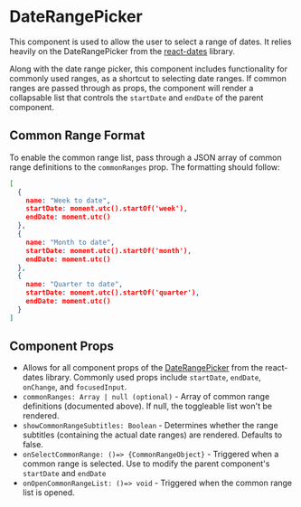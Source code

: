 # DateRangePicker
This component is used to allow the user to select a range of dates. It relies heavily on the  DateRangePicker from the [react-dates](https://github.com/airbnb/react-dates) library.

Along with the date range picker, this component includes functionality for commonly used ranges, as a shortcut to selecting date ranges. If common ranges are passed through as props, the component will render a collapsable list that controls the `startDate` and `endDate` of the parent component.

## Common Range Format
To enable the common range list, pass through a JSON array of common range definitions to the `commonRanges` prop. The formatting should follow:

```json
[
  {
    name: "Week to date",
    startDate: moment.utc().startOf('week'),
    endDate: moment.utc()
  },
  {
    name: "Month to date",
    startDate: moment.utc().startOf('month'),
    endDate: moment.utc()
  },
  {
    name: "Quarter to date",
    startDate: moment.utc().startOf('quarter'),
    endDate: moment.utc()
  }
]
```

## Component Props
- Allows for all component props of the [DateRangePicker](https://github.com/airbnb/react-dates/blob/master/src/components/DateRangePicker.jsx) from the react-dates library. Commonly used props include `startDate`, `endDate`, `onChange`, and `focusedInput`.
- `commonRanges: Array | null (optional)` - Array of common range definitions (documented above). If null, the toggleable list won't be rendered.
- `showCommonRangeSubtitles: Boolean` - Determines whether the range subtitles (containing the actual date ranges) are rendered. Defaults to false.
- `onSelectCommonRange: ()=> {CommonRangeObject}` - Triggered when a common range is selected. Use to modify the parent component's `startDate` and `endDate`
- `onOpenCommonRangeList: ()=> void` - Triggered when the common range list is opened.
